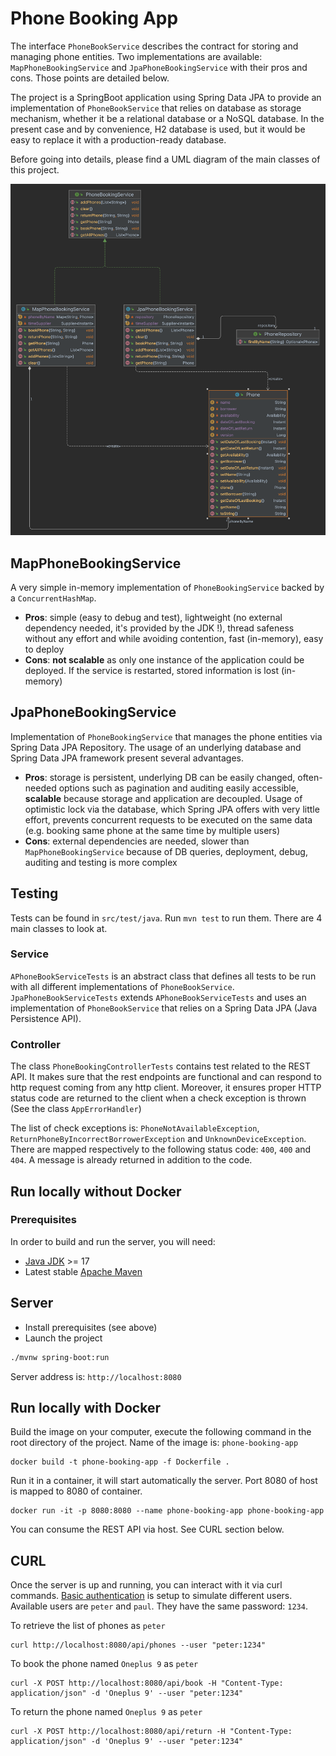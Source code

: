 # Phone Booking App

The interface `PhoneBookService` describes the contract for storing and managing phone entities. Two implementations are 
available: `MapPhoneBookingService` and `JpaPhoneBookingService` with their pros and cons. Those points are detailed below.

The project is a SpringBoot application using Spring Data JPA to provide an implementation of `PhoneBookService` that relies 
on database as storage mechanism, whether it be a relational database or a NoSQL database. In the present case and by convenience,
H2 database is used, but it would be easy to replace it with a production-ready database. 

Before going into details, please find a UML diagram of the main classes of this project.

<img width="800" src="documentation/assets/uml.png">

## MapPhoneBookingService

A very simple in-memory implementation of `PhoneBookingService` backed by a `ConcurrentHashMap`.

- **Pros**: simple (easy to debug and test), lightweight (no external dependency needed, it's provided by the JDK !),
thread safeness without any effort and while avoiding contention, fast (in-memory), easy to deploy
- **Cons**: **not scalable** as only one instance of the application could be deployed. If the service is restarted, stored
information is lost (in-memory)

## JpaPhoneBookingService

Implementation of `PhoneBookingService` that manages the phone entities via Spring Data JPA Repository. The usage of an 
underlying database and Spring Data JPA framework present several advantages.

- **Pros**: storage is persistent, underlying DB can be easily changed, often-needed options such as pagination and auditing
easily accessible, **scalable** because storage and application are decoupled. Usage of optimistic lock via the database, 
which Spring JPA offers with very little effort, prevents concurrent requests to be executed on the same data (e.g. booking same phone
at the same time by multiple users)
- **Cons**: external dependencies are needed, slower than `MapPhoneBookingService` because of DB queries, deployment, debug,
auditing and testing is more complex

## Testing

Tests can be found in `src/test/java`. Run `mvn test` to run them. There are 4 main classes to look at.

### Service 

`APhoneBookServiceTests` is an abstract class that defines all tests to be run with all different implementations of
`PhoneBookService`. `JpaPhoneBookServiceTests` extends `APhoneBookServiceTests` and uses an implementation of `PhoneBookService`
that relies on a Spring Data JPA (Java Persistence API).

### Controller

The class `PhoneBookingControllerTests` contains test related to the REST API. It makes sure that the rest endpoints are 
functional and can respond to http request coming from any http client. Moreover, it ensures proper HTTP status code 
are returned to the client when a check exception is thrown (See the class `AppErrorHandler`) 

The list of check exceptions is: `PhoneNotAvailableException`, `ReturnPhoneByIncorrectBorrowerException` and `UnknownDeviceException`. 
There are mapped respectively to the following status code: `400`, `400` and `404`. A message is already returned in addition
to the code.

## Run locally without Docker

### Prerequisites

In order to build and run the server, you will need:
- [Java JDK](https://www.oracle.com/java/) >= 17
- Latest stable [Apache Maven](http://maven.apache.org/)

## Server

- Install prerequisites (see above)
- Launch the project
```bash
./mvnw spring-boot:run
```

Server address is: `http://localhost:8080`

## Run locally with Docker

Build the image on your computer, execute the following command in the root directory of the project. Name of the image is: `phone-booking-app`
```
docker build -t phone-booking-app -f Dockerfile .
```

Run it in a container, it will start automatically the server. Port 8080 of host is mapped to 8080 of container.
```
docker run -it -p 8080:8080 --name phone-booking-app phone-booking-app
```

You can consume the REST API via host. See CURL section below. 

## CURL 

Once the server is up and running, you can interact with it via curl commands. [Basic authentication](https://developer.mozilla.org/en-US/docs/Web/HTTP/Authentication#basic_authentication_scheme)
is setup to simulate different users. Available users are `peter` and `paul`. They have the same password: `1234`. 

To retrieve the list of phones as `peter`
```
curl http://localhost:8080/api/phones --user "peter:1234"     
```

To book the phone named `Oneplus 9` as `peter` 
```
curl -X POST http://localhost:8080/api/book -H "Content-Type: application/json" -d 'Oneplus 9' --user "peter:1234"     
```

To return the phone named `Oneplus 9` as `peter` 
```
curl -X POST http://localhost:8080/api/return -H "Content-Type: application/json" -d 'Oneplus 9' --user "peter:1234"     
```